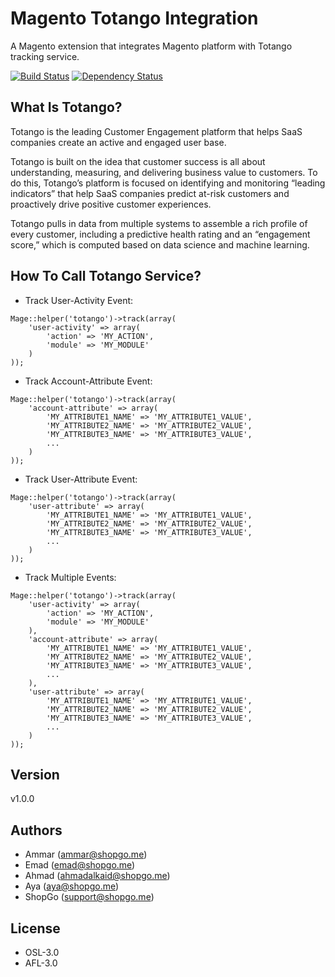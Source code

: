 Magento Totango Integration
===========================

A Magento extension that integrates Magento platform with Totango tracking service.

[![Build Status](https://travis-ci.org/shopgo-magento1/magento-totango-integration.svg?branch=master)](https://travis-ci.org/shopgo-me/magento-totango-integration)
[![Dependency Status](https://www.versioneye.com/user/projects/55f9839b3ed894001e0007ab/badge.svg?style=flat)](https://www.versioneye.com/user/projects/55f9839b3ed894001e0007ab)

What Is Totango?
----------------

Totango is the leading Customer Engagement platform that helps SaaS companies create an active and engaged user base.

Totango is built on the idea that customer success is all about understanding, measuring, and delivering business value to customers. To do this, Totango’s platform is focused on identifying and monitoring “leading indicators” that help SaaS companies predict at-risk customers and proactively drive positive customer experiences.

Totango pulls in data from multiple systems to assemble a rich profile of every customer, including a predictive health rating and an “engagement score,” which is computed based on data science and machine learning.

How To Call Totango Service?
----------------------------

* Track User-Activity Event:
```
Mage::helper('totango')->track(array(
    'user-activity' => array(
        'action' => 'MY_ACTION',
        'module' => 'MY_MODULE'
    )
));
```
* Track Account-Attribute Event:
```
Mage::helper('totango')->track(array(
    'account-attribute' => array(
        'MY_ATTRIBUTE1_NAME' => 'MY_ATTRIBUTE1_VALUE',
        'MY_ATTRIBUTE2_NAME' => 'MY_ATTRIBUTE2_VALUE',
        'MY_ATTRIBUTE3_NAME' => 'MY_ATTRIBUTE3_VALUE',
        ...
    )
));
```
* Track User-Attribute Event:
```
Mage::helper('totango')->track(array(
    'user-attribute' => array(
        'MY_ATTRIBUTE1_NAME' => 'MY_ATTRIBUTE1_VALUE',
        'MY_ATTRIBUTE2_NAME' => 'MY_ATTRIBUTE2_VALUE',
        'MY_ATTRIBUTE3_NAME' => 'MY_ATTRIBUTE3_VALUE',
        ...
    )
));
```

* Track Multiple Events:
```
Mage::helper('totango')->track(array(
    'user-activity' => array(
        'action' => 'MY_ACTION',
        'module' => 'MY_MODULE'
    ),
    'account-attribute' => array(
        'MY_ATTRIBUTE1_NAME' => 'MY_ATTRIBUTE1_VALUE',
        'MY_ATTRIBUTE2_NAME' => 'MY_ATTRIBUTE2_VALUE',
        'MY_ATTRIBUTE3_NAME' => 'MY_ATTRIBUTE3_VALUE',
        ...
    ),
    'user-attribute' => array(
        'MY_ATTRIBUTE1_NAME' => 'MY_ATTRIBUTE1_VALUE',
        'MY_ATTRIBUTE2_NAME' => 'MY_ATTRIBUTE2_VALUE',
        'MY_ATTRIBUTE3_NAME' => 'MY_ATTRIBUTE3_VALUE',
        ...
    )
));
```

Version
-------

v1.0.0

Authors
-------

* Ammar (<ammar@shopgo.me>)
* Emad (<emad@shopgo.me>)
* Ahmad (<ahmadalkaid@shopgo.me>)
* Aya (<aya@shopgo.me>)
* ShopGo (<support@shopgo.me>)

License
-------

* OSL-3.0
* AFL-3.0
